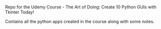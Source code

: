 Repo for the Udemy Course - The Art of Doing: Create 10 Python GUIs with Tkinter Today!

Contains all the python apps created in the course along with some notes.
